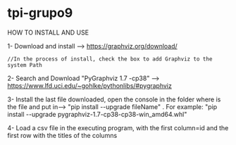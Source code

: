 # tpi-grupo9
HOW TO INSTALL AND USE

1- Download and install --> https://graphviz.org/download/
    
    //In the process of install, check the box to add Graphviz to the system Path
    
2- Search and Download "PyGraphviz 1.7 -cp38" --> https://www.lfd.uci.edu/~gohlke/pythonlibs/#pygraphviz

3- Install the last file downloaded, open the console in the folder where is the file and put in--> "pip install --upgrade fileName" . For example: "pip install --upgrade pygraphviz-1.7-cp38-cp38-win_amd64.whl"

4- Load a csv file in the executing program, with the first column=id and the first row with the titles of the columns
